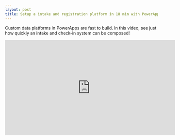 ```yaml
---
layout: post
title: Setup a intake and registration platform in 18 min with PowerApps
---
```


Custom data platforms in PowerApps are fast to build. In this video, see just how quickly an intake and check-in system can be composed!

<iframe width="560" height="315" src="https://www.youtube.com/embed/Z67Ufdew914" frameborder="0" allow="autoplay; encrypted-media" allowfullscreen></iframe>
